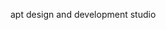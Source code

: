 apt design and development studio

<!---
aptdevinfo/aptdevinfo is a ✨ special ✨ repository because its `README.md` (this file) appears on your GitHub profile.
You can click the Preview link to take a look at your changes.
--->
